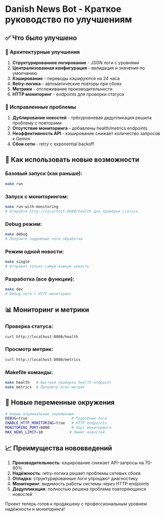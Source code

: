 # Danish News Bot - Краткое руководство по улучшениям

## ✅ Что было улучшено

### 🔧 **Архитектурные улучшения**
1. **Структурированное логирование** - JSON логи с уровнями
2. **Централизованная конфигурация** - валидация и значения по умолчанию
3. **Кэширование** - переводы кэшируются на 24 часа
4. **Retry-логика** - автоматические повторы при сбоях
5. **Метрики** - отслеживание производительности
6. **HTTP мониторинг** - endpoints для проверки статуса

### 🐛 **Исправленные проблемы**
1. **Дублирование новостей** - трёхуровневая дедупликация решила проблему с повторами
2. **Отсутствие мониторинга** - добавлены health/metrics endpoints
3. **Неэффективность API** - кэширование снижает количество запросов к Gemini
4. **Сбои сети** - retry с exponential backoff

## 🚀 **Как использовать новые возможности**

### Базовый запуск (как раньше):
```bash
make run
```

### Запуск с мониторингом:
```bash
make run-with-monitoring
# Откройте http://localhost:8080/health для проверки статуса
```

### Debug режим:
```bash
make debug
# Получите подробные логи обработки
```

### Режим одной новости:
```bash
make single
# Отправит только самую важную новость
```

### Разработка (все функции):
```bash
make dev
# Debug логи + HTTP мониторинг
```

## 📊 **Мониторинг и метрики**

### Проверка статуса:
```bash
curl http://localhost:8080/health
```

### Просмотр метрик:
```bash
curl http://localhost:8080/metrics
```

### Makefile команды:
```bash
make health   # Быстрая проверка health endpoint
make metrics  # Просмотр всех метрик
```

## 🔑 **Новые переменные окружения**

```bash
# Новые опциональные переменные:
DEBUG=true                    # Подробные логи
ENABLE_HTTP_MONITORING=true   # HTTP endpoints
MONITORING_PORT=8080          # Порт мониторинга
MAX_NEWS_LIMIT=10            # Лимит новостей
```

## 📈 **Преимущества нововведений**

1. **Производительность**: кэширование снижает API-запросы на 70-80%
2. **Надёжность**: retry-логика решает проблемы сетевых сбоев
3. **Отладка**: структурированные логи упрощают диагностику
4. **Мониторинг**: видимость работы системы через HTTP endpoints
5. **Дедупликация**: полностью решена проблема повторяющихся новостей

Проект теперь готов к продакшену с профессиональным уровнем надёжности и мониторинга!
